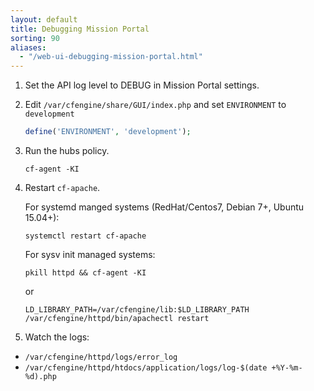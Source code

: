 ```yaml
---
layout: default
title: Debugging Mission Portal
sorting: 90
aliases:
  - "/web-ui-debugging-mission-portal.html"
---
```


1.  Set the API log level to DEBUG in Mission Portal settings.

2.  Edit `/var/cfengine/share/GUI/index.php` and set `ENVIRONMENT` to `development`

    ```php {file="/var/cfengine/share/GUI/index.php"}
    define('ENVIRONMENT', 'development');
    ```

3.  Run the hubs policy.

    ```command
    cf-agent -KI
    ```

4.  Restart `cf-apache`.

    For systemd manged systems (RedHat/Centos7, Debian 7+, Ubuntu 15.04+):

    ```command
    systemctl restart cf-apache
    ```

    For sysv init managed systems:

    ```command
    pkill httpd && cf-agent -KI
    ```

    or

    ```command
    LD_LIBRARY_PATH=/var/cfengine/lib:$LD_LIBRARY_PATH /var/cfengine/httpd/bin/apachectl restart
    ```

5.  Watch the logs:

- `/var/cfengine/httpd/logs/error_log`
- `/var/cfengine/httpd/htdocs/application/logs/log-$(date +%Y-%m-%d).php`
